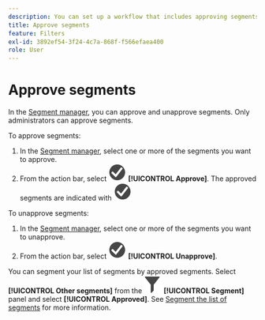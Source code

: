 ```yaml
---
description: You can set up a workflow that includes approving segments for various levels of application, for specific departments or groups, and consistent with reporting policies.
title: Approve segments
feature: Filters
exl-id: 3892ef54-3f24-4c7a-868f-f566efaea400
role: User
---
```

# Approve segments

In the [Segment manager](manage-segments.md), you can approve and unapprove segments. Only administrators can approve segments.

To approve segments:

1. In the [Segment manager](manage-filters.md), select one or more of the segments you want to approve.
1. From the action bar, select ![CheckmarkCircle](/help/assets/icons/CheckmarkCircle.svg) **[!UICONTROL Approve]**. The approved segments are indicated with ![CheckmarkCircle](/help/assets/icons/CheckmarkCircle.svg)
   
To unapprove segments:

1. In the [Segment manager](manage-filters.md), select one or more of the segments you want to unapprove.
1. From the action bar, select ![CheckmarkCircle](/help/assets/icons/CheckmarkCircle.svg) **[!UICONTROL Unapprove]**.
   

You can segment your list of segments by approved segments. Select **[!UICONTROL Other segments]** from the ![Segment](/help/assets/icons/Filter.svg) **[!UICONTROL Segment]** panel and select **[!UICONTROL Approved]**. See [Segment the list of segments](/help/components/filters/filters-filter.md) for more information.

